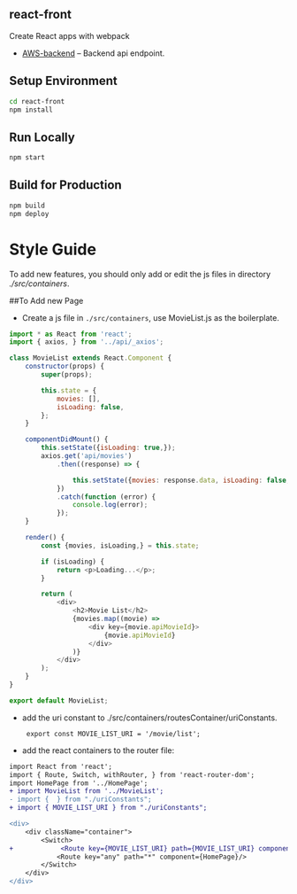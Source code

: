 ## react-front

Create React apps with webpack

* [AWS-backend](ec2-18-217-211-130.us-east-2.compute.amazonaws.com:8080) – Backend api endpoint.

##  Setup Environment

```sh
cd react-front
npm install
```

## Run Locally
```sh
npm start
```

## Build for Production
```sh
npm build
npm deploy
```

# Style Guide
To add new features, you should only add or edit the js files in directory *./src/containers*.

##To Add new Page

- Create a js file in `./src/containers`, use MovieList.js as the boilerplate.

```js
import * as React from 'react';
import { axios, } from '../api/_axios';

class MovieList extends React.Component {
    constructor(props) {
        super(props);

        this.state = {
            movies: [],
            isLoading: false,
        };
    }

    componentDidMount() {
        this.setState({isLoading: true,});
        axios.get('api/movies')
            .then((response) => {

                this.setState({movies: response.data, isLoading: false,});
            })
            .catch(function (error) {
                console.log(error);
            });
    }

    render() {
        const {movies, isLoading,} = this.state;

        if (isLoading) {
            return <p>Loading...</p>;
        }

        return (
            <div>
                <h2>Movie List</h2>
                {movies.map((movie) =>
                    <div key={movie.apiMovieId}>
                        {movie.apiMovieId}
                    </div>
                )}
            </div>
        );
    }
}

export default MovieList;
```

- add the uri constant to ./src/containers/routesContainer/uriConstants.

  ` export const MOVIE_LIST_URI = '/movie/list';`

- add the react containers to the router file:
```diff
import React from 'react';
import { Route, Switch, withRouter, } from 'react-router-dom';
import HomePage from '../HomePage';
+ import MovieList from '../MovieList';
- import {  } from "./uriConstants";
+ import { MOVIE_LIST_URI } from "./uriConstants";
```

```diff
<div>
    <div className="container">
        <Switch>
+            <Route key={MOVIE_LIST_URI} path={MOVIE_LIST_URI} component={MovieList}/>
            <Route key="any" path="*" component={HomePage}/>
        </Switch>
    </div>
</div>

```
